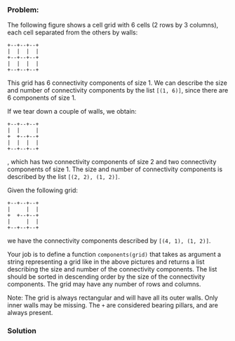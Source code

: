 ### Problem:
<p>The following figure shows a cell grid with 6 cells (2 rows by 3 columns), each cell separated from the others by walls:</p>
<pre><code>+--+--+--+
|  |  |  |
+--+--+--+
|  |  |  |
+--+--+--+</code></pre><p>This grid has 6 connectivity components of size 1. We can describe the size and number of connectivity components by the list <code>[(1, 6)]</code>, since there are 6 components of size 1.</p>
<p>If we tear down a couple of walls, we obtain:</p>
<pre><code>+--+--+--+
|  |     |
+  +--+--+
|  |  |  |
+--+--+--+</code></pre><p>, which has two connectivity components of size 2 and two connectivity components of size 1. The size and number of connectivity components is described by the list <code>[(2, 2), (1, 2)]</code>.</p>
<p>Given the following grid:</p>
<pre><code>+--+--+--+
|     |  |
+  +--+--+
|     |  |
+--+--+--+</code></pre><p>we have the connectivity components described by <code>[(4, 1), (1, 2)]</code>.</p>
<p>Your job is to define a function <code>components(grid)</code> that takes as argument a string representing a grid like in the above pictures and returns a list describing the size and number of the connectivity components. The list should be sorted in descending order by the size of the connectivity components. The grid may have any number of rows and columns.</p>
<p>Note: The grid is always rectangular and will have all its outer walls. Only inner walls may be missing. The <code>+</code> are considered bearing pillars, and are always present. </p>

### Solution
